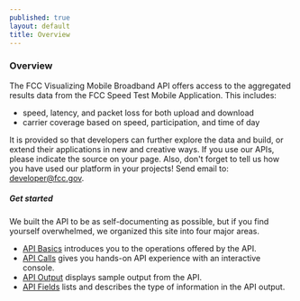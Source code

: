 ```yaml
---
published: true
layout: default
title: Overview
---
```


### Overview


The FCC Visualizing Mobile Broadband API offers access to the aggregated results data from the FCC Speed Test Mobile Application. This includes:

- speed, latency, and packet loss for both upload and download
- carrier coverage based on speed, participation, and time of day

It is provided so that developers can further explore the data and build, or extend their applications in new and creative ways. If you use our APIs, please indicate the source on your page. Also, don't forget to tell us how you have used our platform in your projects! Send email to: developer@fcc.gov.



##### Get started
We built the API to be as self-documenting as possible, but if you find yourself overwhelmed, we organized this site into four major areas.

- [API Basics](basics.html) introduces you to the operations offered by the API.
- [API Calls](console/) gives you hands-on API experience with an interactive console.
- [API Output](output.html) displays sample output from the API.
- [API Fields](fields.html) lists and describes the type of information in the API output.



